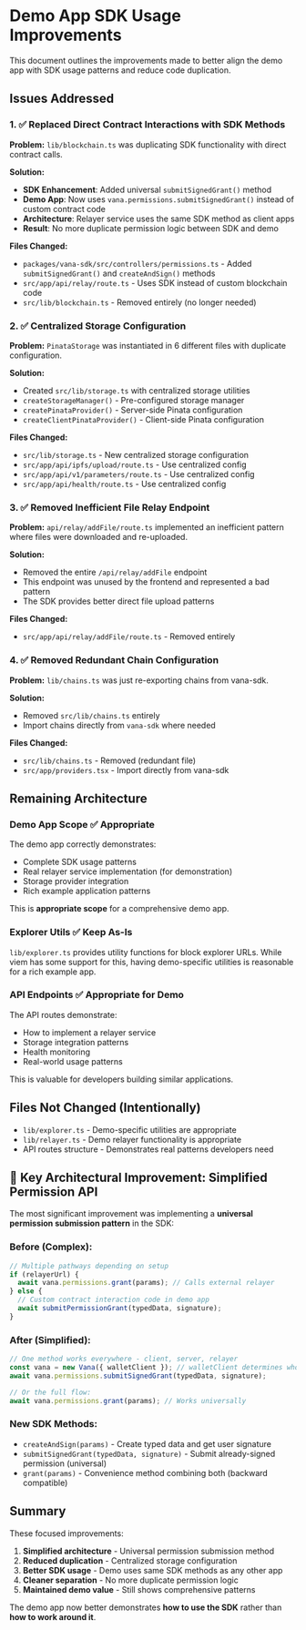 # Demo App SDK Usage Improvements

This document outlines the improvements made to better align the demo app with SDK usage patterns and reduce code duplication.

## Issues Addressed

### 1. ✅ **Replaced Direct Contract Interactions with SDK Methods**

**Problem:** `lib/blockchain.ts` was duplicating SDK functionality with direct contract calls.

**Solution:**

- **SDK Enhancement**: Added universal `submitSignedGrant()` method
- **Demo App**: Now uses `vana.permissions.submitSignedGrant()` instead of custom contract code
- **Architecture**: Relayer service uses the same SDK method as client apps
- **Result**: No more duplicate permission logic between SDK and demo

**Files Changed:**

- `packages/vana-sdk/src/controllers/permissions.ts` - Added `submitSignedGrant()` and `createAndSign()` methods
- `src/app/api/relay/route.ts` - Uses SDK instead of custom blockchain code
- `src/lib/blockchain.ts` - Removed entirely (no longer needed)

### 2. ✅ **Centralized Storage Configuration**

**Problem:** `PinataStorage` was instantiated in 6 different files with duplicate configuration.

**Solution:**

- Created `src/lib/storage.ts` with centralized storage utilities
- `createStorageManager()` - Pre-configured storage manager
- `createPinataProvider()` - Server-side Pinata configuration
- `createClientPinataProvider()` - Client-side Pinata configuration

**Files Changed:**

- `src/lib/storage.ts` - New centralized storage configuration
- `src/app/api/ipfs/upload/route.ts` - Use centralized config
- `src/app/api/v1/parameters/route.ts` - Use centralized config
- `src/app/api/health/route.ts` - Use centralized config

### 3. ✅ **Removed Inefficient File Relay Endpoint**

**Problem:** `api/relay/addFile/route.ts` implemented an inefficient pattern where files were downloaded and re-uploaded.

**Solution:**

- Removed the entire `/api/relay/addFile` endpoint
- This endpoint was unused by the frontend and represented a bad pattern
- The SDK provides better direct file upload patterns

**Files Changed:**

- `src/app/api/relay/addFile/route.ts` - Removed entirely

### 4. ✅ **Removed Redundant Chain Configuration**

**Problem:** `lib/chains.ts` was just re-exporting chains from vana-sdk.

**Solution:**

- Removed `src/lib/chains.ts` entirely
- Import chains directly from `vana-sdk` where needed

**Files Changed:**

- `src/lib/chains.ts` - Removed (redundant file)
- `src/app/providers.tsx` - Import directly from vana-sdk

## Remaining Architecture

### Demo App Scope ✅ **Appropriate**

The demo app correctly demonstrates:

- Complete SDK usage patterns
- Real relayer service implementation (for demonstration)
- Storage provider integration
- Rich example application patterns

This is **appropriate scope** for a comprehensive demo app.

### Explorer Utils ✅ **Keep As-Is**

`lib/explorer.ts` provides utility functions for block explorer URLs. While viem has some support for this, having demo-specific utilities is reasonable for a rich example app.

### API Endpoints ✅ **Appropriate for Demo**

The API routes demonstrate:

- How to implement a relayer service
- Storage integration patterns
- Health monitoring
- Real-world usage patterns

This is valuable for developers building similar applications.

## Files Not Changed (Intentionally)

- `lib/explorer.ts` - Demo-specific utilities are appropriate
- `lib/relayer.ts` - Demo relayer functionality is appropriate
- API routes structure - Demonstrates real patterns developers need

## 🎯 **Key Architectural Improvement: Simplified Permission API**

The most significant improvement was implementing a **universal permission submission pattern** in the SDK:

### **Before (Complex)**:

```typescript
// Multiple pathways depending on setup
if (relayerUrl) {
  await vana.permissions.grant(params); // Calls external relayer
} else {
  // Custom contract interaction code in demo app
  await submitPermissionGrant(typedData, signature);
}
```

### **After (Simplified)**:

```typescript
// One method works everywhere - client, server, relayer
const vana = new Vana({ walletClient }); // walletClient determines who pays gas
await vana.permissions.submitSignedGrant(typedData, signature);

// Or the full flow:
await vana.permissions.grant(params); // Works universally
```

### **New SDK Methods**:

- `createAndSign(params)` - Create typed data and get user signature
- `submitSignedGrant(typedData, signature)` - Submit already-signed permission (universal)
- `grant(params)` - Convenience method combining both (backward compatible)

## Summary

These focused improvements:

1. **Simplified architecture** - Universal permission submission method
2. **Reduced duplication** - Centralized storage configuration
3. **Better SDK usage** - Demo uses same SDK methods as any other app
4. **Cleaner separation** - No more duplicate permission logic
5. **Maintained demo value** - Still shows comprehensive patterns

The demo app now better demonstrates **how to use the SDK** rather than **how to work around it**.
